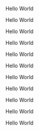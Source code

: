 Hello World

Hello World

Hello World

Hello World

Hello World

Hello World

Hello World

Hello World

Hello World

Hello World

Hello World

